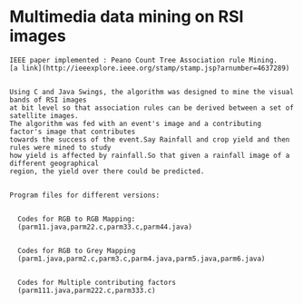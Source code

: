   # Multimedia data mining on RSI images

    IEEE paper implemented : Peano Count Tree Association rule Mining.
    [a link](http://ieeexplore.ieee.org/stamp/stamp.jsp?arnumber=4637289)


    Using C and Java Swings, the algorithm was designed to mine the visual bands of RSI images 
    at bit level so that association rules can be derived between a set of satellite images.
    The algorithm was fed with an event's image and a contributing factor's image that contributes 
    towards the success of the event.Say Rainfall and crop yield and then rules were mined to study 
    how yield is affected by rainfall.So that given a rainfall image of a different geographical 
    region, the yield over there could be predicted.


    Program files for different versions:
   
   
      Codes for RGB to RGB Mapping:
      (parm11.java,parm22.c,parm33.c,parm44.java)


      Codes for RGB to Grey Mapping
      (parm1.java,parm2.c,parm3.c,parm4.java,parm5.java,parm6.java)


      Codes for Multiple contributing factors
      (parm111.java,parm222.c,parm333.c)
